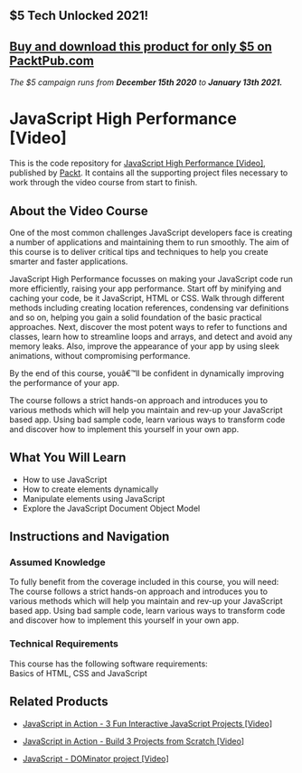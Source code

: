## $5 Tech Unlocked 2021!
[Buy and download this product for only $5 on PacktPub.com](https://www.packtpub.com/)
-----
*The $5 campaign         runs from __December 15th 2020__ to __January 13th 2021.__*

# JavaScript High Performance [Video]
This is the code repository for [JavaScript High Performance [Video]](https://www.packtpub.com/web-development/javascript-high-performance-video?utm_source=github&utm_medium=repository&utm_campaign=9781785287602), published by [Packt](https://www.packtpub.com/?utm_source=github). It contains all the supporting project files necessary to work through the video course from start to finish.
## About the Video Course
One of the most common challenges JavaScript developers face is creating a number of applications and maintaining them to run smoothly. The aim of this course is to deliver critical tips and techniques to help you create smarter and faster applications.

JavaScript High Performance focusses on making your JavaScript code run more efficiently, raising your app performance.
Start off by minifying and caching your code, be it JavaScript, HTML or CSS. Walk through different methods including creating location references, condensing var definitions and so on, helping you gain a solid foundation of the basic practical approaches. Next, discover the most potent ways to refer to functions and classes, learn how to streamline loops and arrays, and detect and avoid any memory leaks. Also, improve the appearance of your app by using sleek animations, without compromising performance.

By the end of this course, youâ€™ll be confident in dynamically improving the performance of your app.

The course follows a strict hands-on approach and introduces you to various methods which will help you maintain and rev-up your JavaScript based app. Using bad sample code, learn various ways to transform code and discover how to implement this yourself in your own app. 

<H2>What You Will Learn</H2>
<DIV class=book-info-will-learn-text>
<UL>
<LI>How to use JavaScript 
<LI>How to create elements dynamically 
<LI>Manipulate elements using JavaScript 
<LI>Explore the JavaScript Document Object Model </LI></UL></DIV>

## Instructions and Navigation
### Assumed Knowledge
To fully benefit from the coverage included in this course, you will need:<br/>
The course follows a strict hands-on approach and introduces you to various methods which will help you maintain and rev-up your JavaScript based app. Using bad sample code, learn various ways to transform code and discover how to implement this yourself in your own app.
### Technical Requirements
This course has the following software requirements:<br/>
Basics of HTML, CSS and JavaScript

## Related Products
* [JavaScript in Action - 3 Fun Interactive JavaScript Projects [Video]](https://www.packtpub.com/application-development/javascript-action-3-fun-interactive-javascript-projects-video?utm_source=github&utm_medium=repository&utm_campaign=9781838824273)

* [JavaScript in Action - Build 3 Projects from Scratch [Video]](https://www.packtpub.com/application-development/javascript-action-build-3-projects-scratch-video?utm_source=github&utm_medium=repository&utm_campaign=9781838820268)

* [JavaScript - DOMinator project [Video]](https://www.packtpub.com/web-development/javascript-dominator-project-video?utm_source=github&utm_medium=repository&utm_campaign=9781838820749)


